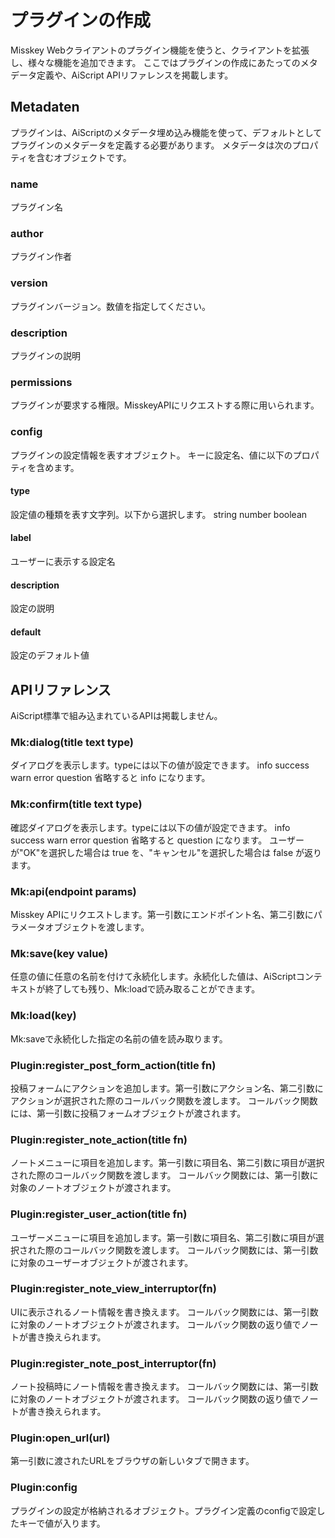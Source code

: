 # プラグインの作成
Misskey Webクライアントのプラグイン機能を使うと、クライアントを拡張し、様々な機能を追加できます。 ここではプラグインの作成にあたってのメタデータ定義や、AiScript APIリファレンスを掲載します。

## Metadaten
プラグインは、AiScriptのメタデータ埋め込み機能を使って、デフォルトとしてプラグインのメタデータを定義する必要があります。 メタデータは次のプロパティを含むオブジェクトです。

### name
プラグイン名

### author
プラグイン作者

### version
プラグインバージョン。数値を指定してください。

### description
プラグインの説明

### permissions
プラグインが要求する権限。MisskeyAPIにリクエストする際に用いられます。

### config
プラグインの設定情報を表すオブジェクト。 キーに設定名、値に以下のプロパティを含めます。

#### type
設定値の種類を表す文字列。以下から選択します。 string number boolean

#### label
ユーザーに表示する設定名

#### description
設定の説明

#### default
設定のデフォルト値

## APIリファレンス
AiScript標準で組み込まれているAPIは掲載しません。

### Mk:dialog(title text type)
ダイアログを表示します。typeには以下の値が設定できます。 info success warn error question 省略すると info になります。

### Mk:confirm(title text type)
確認ダイアログを表示します。typeには以下の値が設定できます。 info success warn error question 省略すると question になります。 ユーザーが"OK"を選択した場合は true を、"キャンセル"を選択した場合は false が返ります。

### Mk:api(endpoint params)
Misskey APIにリクエストします。第一引数にエンドポイント名、第二引数にパラメータオブジェクトを渡します。

### Mk:save(key value)
任意の値に任意の名前を付けて永続化します。永続化した値は、AiScriptコンテキストが終了しても残り、Mk:loadで読み取ることができます。

### Mk:load(key)
Mk:saveで永続化した指定の名前の値を読み取ります。

### Plugin:register_post_form_action(title fn)
投稿フォームにアクションを追加します。第一引数にアクション名、第二引数にアクションが選択された際のコールバック関数を渡します。 コールバック関数には、第一引数に投稿フォームオブジェクトが渡されます。

### Plugin:register_note_action(title fn)
ノートメニューに項目を追加します。第一引数に項目名、第二引数に項目が選択された際のコールバック関数を渡します。 コールバック関数には、第一引数に対象のノートオブジェクトが渡されます。

### Plugin:register_user_action(title fn)
ユーザーメニューに項目を追加します。第一引数に項目名、第二引数に項目が選択された際のコールバック関数を渡します。 コールバック関数には、第一引数に対象のユーザーオブジェクトが渡されます。

### Plugin:register_note_view_interruptor(fn)
UIに表示されるノート情報を書き換えます。 コールバック関数には、第一引数に対象のノートオブジェクトが渡されます。 コールバック関数の返り値でノートが書き換えられます。

### Plugin:register_note_post_interruptor(fn)
ノート投稿時にノート情報を書き換えます。 コールバック関数には、第一引数に対象のノートオブジェクトが渡されます。 コールバック関数の返り値でノートが書き換えられます。

### Plugin:open_url(url)
第一引数に渡されたURLをブラウザの新しいタブで開きます。

### Plugin:config
プラグインの設定が格納されるオブジェクト。プラグイン定義のconfigで設定したキーで値が入ります。
